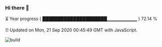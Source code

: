 ### Hi there 👋

⏳ Year progress { █████████████████████▁▁▁▁▁▁▁▁▁ } 72.14 %

⏰ Updated on Mon, 21 Sep 2020 00:45:49 GMT with JavaScript.

![build](https://github.com/shenxianpeng/shenxianpeng/workflows/build/badge.svg)
